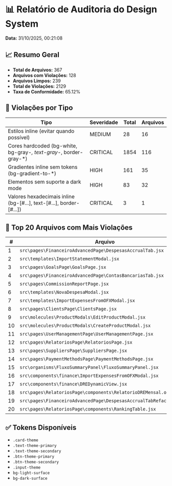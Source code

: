 # 📊 Relatório de Auditoria do Design System

**Data:** 31/10/2025, 00:21:08

## 📈 Resumo Geral

- **Total de Arquivos:** 367
- **Arquivos com Violações:** 128
- **Arquivos Limpos:** 239
- **Total de Violações:** 2129
- **Taxa de Conformidade:** 65.12%

## 🔴 Violações por Tipo

| Tipo | Severidade | Total | Arquivos |
|------|------------|-------|----------|
| Estilos inline (evitar quando possível) | MEDIUM | 28 | 16 |
| Cores hardcoded (bg-white, bg-gray-*, text-gray-*, border-gray-*) | CRITICAL | 1854 | 116 |
| Gradientes inline sem tokens (bg-gradient-to-*) | HIGH | 161 | 35 |
| Elementos sem suporte a dark mode | HIGH | 83 | 32 |
| Valores hexadecimais inline (bg-[#...], text-[#...], border-[#...]) | CRITICAL | 3 | 1 |

## 📁 Top 20 Arquivos com Mais Violações

| # | Arquivo | Violações |
|---|---------|----------|
| 1 | `src\pages\FinanceiroAdvancedPage\DespesasAccrualTab.jsx` | 84 |
| 2 | `src\templates\ImportStatementModal.jsx` | 73 |
| 3 | `src\pages\GoalsPage\GoalsPage.jsx` | 72 |
| 4 | `src\pages\FinanceiroAdvancedPage\ContasBancariasTab.jsx` | 70 |
| 5 | `src\pages\CommissionReportPage.jsx` | 58 |
| 6 | `src\templates\NovaDespesaModal.jsx` | 56 |
| 7 | `src\templates\ImportExpensesFromOFXModal.jsx` | 42 |
| 8 | `src\pages\ClientsPage\ClientsPage.jsx` | 42 |
| 9 | `src\molecules\ProductModals\EditProductModal.jsx` | 41 |
| 10 | `src\molecules\ProductModals\CreateProductModal.jsx` | 41 |
| 11 | `src\pages\UserManagementPage\UserManagementPage.jsx` | 37 |
| 12 | `src\pages\RelatoriosPage\RelatoriosPage.jsx` | 37 |
| 13 | `src\pages\SuppliersPage\SuppliersPage.jsx` | 35 |
| 14 | `src\pages\PaymentMethodsPage\PaymentMethodsPage.jsx` | 35 |
| 15 | `src\organisms\FluxoSummaryPanel\FluxoSummaryPanel.jsx` | 35 |
| 16 | `src\components\finance\ImportExpensesFromOFXModal.jsx` | 34 |
| 17 | `src\components\finance\DREDynamicView.jsx` | 34 |
| 18 | `src\pages\RelatoriosPage\components\RelatorioDREMensal.old.jsx` | 33 |
| 19 | `src\pages\FinanceiroAdvancedPage\DespesasAccrualTabRefactored.jsx` | 32 |
| 20 | `src\pages\RelatoriosPage\components\RankingTable.jsx` | 32 |

## ✅ Tokens Disponíveis

- `.card-theme`
- `.text-theme-primary`
- `.text-theme-secondary`
- `.btn-theme-primary`
- `.btn-theme-secondary`
- `.input-theme`
- `bg-light-surface`
- `bg-dark-surface`
